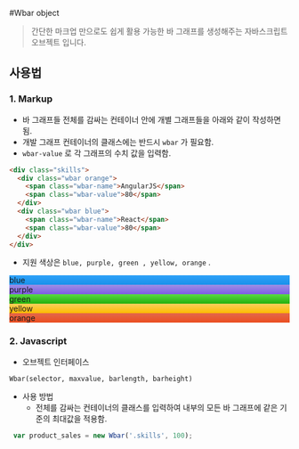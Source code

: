#Wbar object
> 간단한 마크업 만으로도 쉽게 활용 가능한 바 그래프를 생성해주는 자바스크립트 오브젝트 입니다.

## 사용법

### 1. Markup

* 바 그래프들 전체를 감싸는 컨테이너 안에 개별 그래프들을 아래와 같이 작성하면됨.
* 개발 그래프 컨테이너의 클래스에는 반드시 `wbar` 가 필요함.
* `wbar-value` 로 각 그래프의 수치 값을 입력함. 

```html
<div class="skills">
  <div class="wbar orange">
    <span class="wbar-name">AngularJS</span>
    <span class="wbar-value">80</span>
  </div>
  <div class="wbar blue">
    <span class="wbar-name">React</span>
    <span class="wbar-value">80</span>
  </div>
</div>
```

* 지원 색상은 `blue, purple, green , yellow, orange` .

<div style="background: linear-gradient(to top, #1991eb 0%, #2ea1f8 100%);">blue</div>
<div style="background: linear-gradient(to top, #7f5be6 0%, #9d8fe3 100%);">purple</div>
<div style="background: linear-gradient(to top, #24b00d 0%, #59da44 100%);">green</div>
<div style="background: linear-gradient(to top, #fdba00 0%, #f8cf5d 100%);">yellow</div>
<div style="background: linear-gradient(to top, #EB4E20 0%, #E4674A 100%);">orange</div>


### 2. Javascript

* 오브젝트 인터페이스 

```
Wbar(selector, maxvalue, barlength, barheight)
```


* 사용 방법
  * 전체를 감싸는 컨테이너의 클래스를 입력하여 내부의 모든 바 그래프에 같은 기준의 최대값을 적용함.
```js
 var product_sales = new Wbar('.skills', 100);
```


